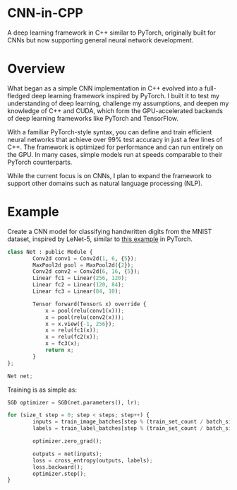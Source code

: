 # CNN-in-CPP
A deep learning framework in C++ similar to PyTorch, originally built for CNNs but now supporting general neural network development.

# Overview

What began as a simple CNN implementation in C++ evolved into a full-fledged deep learning framework inspired by PyTorch. I built it to test my understanding of deep learning, challenge my assumptions, and deepen my knowledge of C++ and CUDA, which form the GPU-accelerated backends of deep learning frameworks like PyTorch and TensorFlow.

With a familiar PyTorch-style syntax, you can define and train efficient neural networks that achieve over 99% test accuracy in just a few lines of C++. The framework is optimized for performance and can run entirely on the GPU. In many cases, simple models run at speeds comparable to their PyTorch counterparts.

While the current focus is on CNNs, I plan to expand the framework to support other domains such as natural language processing (NLP).

# Example
Create a CNN model for classifying handwritten digits from the MNIST dataset, inspired
by LeNet-5, similar to [this example](https://docs.pytorch.org/tutorials/beginner/blitz/cifar10_tutorial.html#define-a-convolutional-neural-network) in PyTorch.
```python
class Net : public Module {
        Conv2d conv1 = Conv2d(1, 6, {5});
        MaxPool2d pool = MaxPool2d({2});
        Conv2d conv2 = Conv2d(6, 16, {5});
        Linear fc1 = Linear(256, 120);
        Linear fc2 = Linear(120, 84);
        Linear fc3 = Linear(84, 10);

        Tensor forward(Tensor& x) override {
            x = pool(relu(conv1(x)));
            x = pool(relu(conv2(x)));
            x = x.view({-1, 256});
            x = relu(fc1(x));
            x = relu(fc2(x));
            x = fc3(x);
            return x;
        }
};

Net net;
```
Training is as simple as:
```python
SGD optimizer = SGD(net.parameters(), lr);

for (size_t step = 0; step < steps; step++) {
        inputs = train_image_batches[step % (train_set_count / batch_size)];
        labels = train_label_batches[step % (train_set_count / batch_size)];

        optimizer.zero_grad();

        outputs = net(inputs);
        loss = cross_entropy(outputs, labels);
        loss.backward();
        optimizer.step();
}
```
